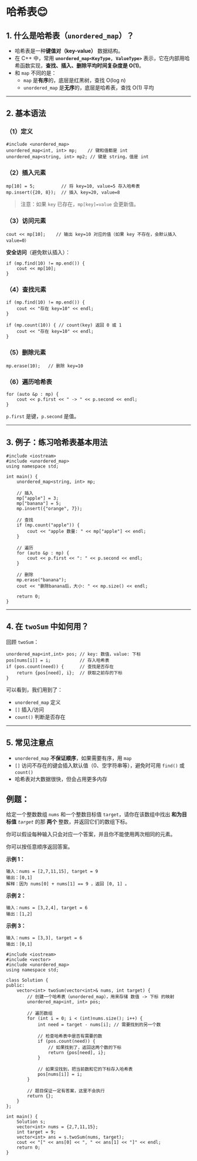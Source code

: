 # 哈希表😊

## 1. 什么是哈希表（`unordered_map`）？

- 哈希表是一种**键值对（key-value）** 数据结构。
- 在 C++ 中，常用 **`unordered_map<KeyType, ValueType>`** 表示，它在内部用哈希函数实现，**查找、插入、删除平均时间复杂度是 O(1)**。
- 和 `map` 不同的是：
  - `map` 是**有序**的，底层是红黑树，查找 O(log n)
  - `unordered_map` 是**无序**的，底层是哈希表，查找 O(1) 平均

------

## 2. 基本语法

### （1）定义

```
#include <unordered_map>
unordered_map<int, int> mp;    // 键和值都是 int
unordered_map<string, int> mp2; // 键是 string，值是 int
```

### （2）插入元素

```
mp[10] = 5;          // 将 key=10, value=5 存入哈希表
mp.insert({20, 8});  // 插入 key=20, value=8
```

> 注意：如果 `key` 已存在，`mp[key]=value` 会更新值。

### （3）访问元素

```
cout << mp[10];    // 输出 key=10 对应的值（如果 key 不存在，会默认插入 value=0）
```

**安全访问**（避免默认插入）：

```
if (mp.find(10) != mp.end()) {
    cout << mp[10]; 
}
```

### （4）查找元素

```
if (mp.find(10) != mp.end()) {
    cout << "存在 key=10" << endl;
}

if (mp.count(10)) { // count(key) 返回 0 或 1
    cout << "存在 key=10" << endl;
}
```

### （5）删除元素

```
mp.erase(10);   // 删除 key=10
```

### （6）遍历哈希表

```
for (auto &p : mp) {
    cout << p.first << " -> " << p.second << endl;
}
```

`p.first` 是键，`p.second` 是值。

------

## 3. 例子：练习哈希表基本用法

```
#include <iostream>
#include <unordered_map>
using namespace std;

int main() {
    unordered_map<string, int> mp;

    // 插入
    mp["apple"] = 3;
    mp["banana"] = 5;
    mp.insert({"orange", 7});

    // 查找
    if (mp.count("apple")) {
        cout << "apple 数量: " << mp["apple"] << endl;
    }

    // 遍历
    for (auto &p : mp) {
        cout << p.first << ": " << p.second << endl;
    }

    // 删除
    mp.erase("banana");
    cout << "删除banana后，大小: " << mp.size() << endl;

    return 0;
}
```

------

## 4. 在 `twoSum` 中如何用？

回顾 `twoSum`：

```
unordered_map<int,int> pos; // key: 数值，value: 下标
pos[nums[i]] = i;           // 存入哈希表
if (pos.count(need)) {      // 查找是否存在
    return {pos[need], i};  // 获取之前存的下标
}
```

可以看到，我们用到了：

- `unordered_map` 定义
- `[]` 插入/访问
- `count()` 判断是否存在

------

## 5. 常见注意点

- `unordered_map` **不保证顺序**，如果需要有序，用 `map`
- `[]` 访问不存在的键会插入默认值（0、空字符串等），避免时可用 `find()` 或 `count()`
- 哈希表对大数据很快，但会占用更多内存



## 例题：

给定一个整数数组 `nums` 和一个整数目标值 `target`，请你在该数组中找出 **和为目标值** *`target`* 的那 **两个** 整数，并返回它们的数组下标。

你可以假设每种输入只会对应一个答案，并且你不能使用两次相同的元素。

你可以按任意顺序返回答案。

 

**示例 1：**

```
输入：nums = [2,7,11,15], target = 9
输出：[0,1]
解释：因为 nums[0] + nums[1] == 9 ，返回 [0, 1] 。
```

**示例 2：**

```
输入：nums = [3,2,4], target = 6
输出：[1,2]
```

**示例 3：**

```
输入：nums = [3,3], target = 6
输出：[0,1]
```



```
#include <iostream>
#include <vector>
#include <unordered_map>
using namespace std;

class Solution {
public:
    vector<int> twoSum(vector<int>& nums, int target) {
        // 创建一个哈希表（unordered_map），用来存储 数值 -> 下标 的映射
        unordered_map<int, int> pos;

        // 遍历数组
        for (int i = 0; i < (int)nums.size(); i++) {
            int need = target - nums[i]; // 需要找到的另一个数

            // 检查哈希表中是否有需要的数
            if (pos.count(need)) {
                // 如果找到了，返回这两个数的下标
                return {pos[need], i};
            }

            // 如果没找到，把当前数和它的下标存入哈希表
            pos[nums[i]] = i;
        }

        // 题目保证一定有答案，这里不会执行
        return {};
    }
};

int main() {
    Solution s;
    vector<int> nums = {2,7,11,15};
    int target = 9;
    vector<int> ans = s.twoSum(nums, target);
    cout << "[" << ans[0] << ", " << ans[1] << "]" << endl;
    return 0;
}

```

